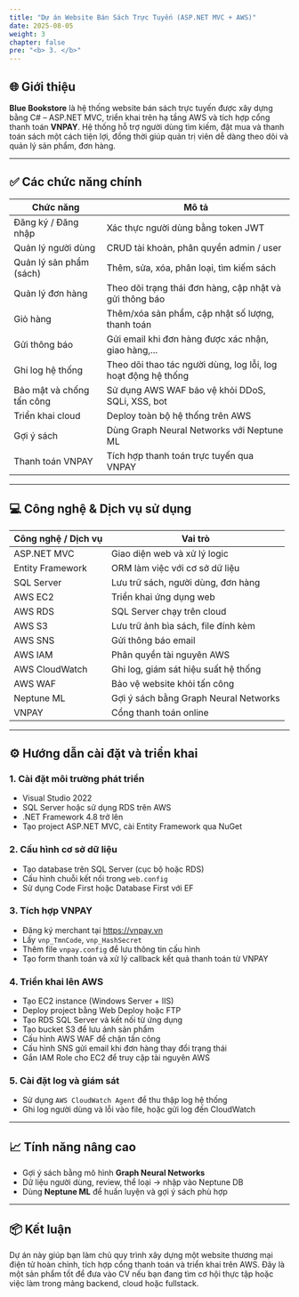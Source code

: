 ```yaml
---
title: "Dự án Website Bán Sách Trực Tuyến (ASP.NET MVC + AWS)"
date: 2025-08-05
weight: 3
chapter: false
pre: "<b> 3. </b>"
---
```


## 🌐 Giới thiệu

**Blue Bookstore** là hệ thống website bán sách trực tuyến được xây dựng bằng C# – ASP.NET MVC, triển khai trên hạ tầng AWS và tích hợp cổng thanh toán **VNPAY**. Hệ thống hỗ trợ người dùng tìm kiếm, đặt mua và thanh toán sách một cách tiện lợi, đồng thời giúp quản trị viên dễ dàng theo dõi và quản lý sản phẩm, đơn hàng.

---

## ✅ Các chức năng chính

| Chức năng             | Mô tả |
|-----------------------|-------|
| Đăng ký / Đăng nhập   | Xác thực người dùng bằng token JWT |
| Quản lý người dùng    | CRUD tài khoản, phân quyền admin / user |
| Quản lý sản phẩm (sách) | Thêm, sửa, xóa, phân loại, tìm kiếm sách |
| Quản lý đơn hàng      | Theo dõi trạng thái đơn hàng, cập nhật và gửi thông báo |
| Giỏ hàng              | Thêm/xóa sản phẩm, cập nhật số lượng, thanh toán |
| Gửi thông báo         | Gửi email khi đơn hàng được xác nhận, giao hàng,... |
| Ghi log hệ thống      | Theo dõi thao tác người dùng, log lỗi, log hoạt động hệ thống |
| Bảo mật và chống tấn công | Sử dụng AWS WAF bảo vệ khỏi DDoS, SQLi, XSS, bot |
| Triển khai cloud      | Deploy toàn bộ hệ thống trên AWS |
| Gợi ý sách            | Dùng Graph Neural Networks với Neptune ML |
| Thanh toán VNPAY      | Tích hợp thanh toán trực tuyến qua VNPAY |

---

## 💻 Công nghệ & Dịch vụ sử dụng

| Công nghệ / Dịch vụ | Vai trò |
|---------------------|--------|
| ASP.NET MVC         | Giao diện web và xử lý logic |
| Entity Framework    | ORM làm việc với cơ sở dữ liệu |
| SQL Server          | Lưu trữ sách, người dùng, đơn hàng |
| AWS EC2             | Triển khai ứng dụng web |
| AWS RDS             | SQL Server chạy trên cloud |
| AWS S3              | Lưu trữ ảnh bìa sách, file đính kèm |
| AWS SNS             | Gửi thông báo email |
| AWS IAM             | Phân quyền tài nguyên AWS |
| AWS CloudWatch      | Ghi log, giám sát hiệu suất hệ thống |
| AWS WAF             | Bảo vệ website khỏi tấn công |
| Neptune ML          | Gợi ý sách bằng Graph Neural Networks |
| VNPAY               | Cổng thanh toán online |

---

## ⚙️ Hướng dẫn cài đặt và triển khai

### 1. Cài đặt môi trường phát triển

- Visual Studio 2022
- SQL Server hoặc sử dụng RDS trên AWS
- .NET Framework 4.8 trở lên
- Tạo project ASP.NET MVC, cài Entity Framework qua NuGet

### 2. Cấu hình cơ sở dữ liệu

- Tạo database trên SQL Server (cục bộ hoặc RDS)
- Cấu hình chuỗi kết nối trong `web.config`
- Sử dụng Code First hoặc Database First với EF

### 3. Tích hợp VNPAY

- Đăng ký merchant tại https://vnpay.vn
- Lấy `vnp_TmnCode`, `vnp_HashSecret`
- Thêm file `vnpay.config` để lưu thông tin cấu hình
- Tạo form thanh toán và xử lý callback kết quả thanh toán từ VNPAY

### 4. Triển khai lên AWS

- Tạo EC2 instance (Windows Server + IIS)
- Deploy project bằng Web Deploy hoặc FTP
- Tạo RDS SQL Server và kết nối từ ứng dụng
- Tạo bucket S3 để lưu ảnh sản phẩm
- Cấu hình AWS WAF để chặn tấn công
- Cấu hình SNS gửi email khi đơn hàng thay đổi trạng thái
- Gắn IAM Role cho EC2 để truy cập tài nguyên AWS

### 5. Cài đặt log và giám sát

- Sử dụng `AWS CloudWatch Agent` để thu thập log hệ thống
- Ghi log người dùng và lỗi vào file, hoặc gửi log đến CloudWatch

---

## 📈 Tính năng nâng cao

- Gợi ý sách bằng mô hình **Graph Neural Networks**
- Dữ liệu người dùng, review, thể loại → nhập vào Neptune DB
- Dùng **Neptune ML** để huấn luyện và gợi ý sách phù hợp

---

## 📦 Kết luận

Dự án này giúp bạn làm chủ quy trình xây dựng một website thương mại điện tử hoàn chỉnh, tích hợp cổng thanh toán và triển khai trên AWS. Đây là một sản phẩm tốt để đưa vào CV nếu bạn đang tìm cơ hội thực tập hoặc việc làm trong mảng backend, cloud hoặc fullstack.
